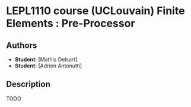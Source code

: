 # LEPL1110 course (UCLouvain) Finite Elements : Pre-Processor

## Authors

- **Student:** [Mathis Delsart]
- **Student:** [Adrien Antonutti]

## Description

TODO